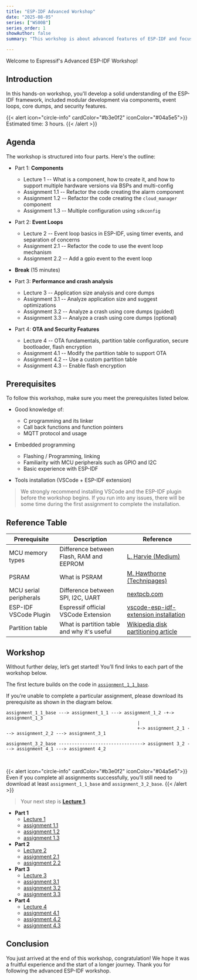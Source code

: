 ```yaml
---
title: "ESP-IDF Advanced Workshop"
date: "2025-08-05"
series: ["WS00B"]
series_order: 1
showAuthor: false
summary: "This workshop is about advanced features of ESP-IDF and focuses on modular development, event loops, core dumps, size analysis and flash encryption."

---
```


Welcome to Espressif's Advanced ESP-IDF Workshop!

## Introduction

In this hands-on workshop, you'll develop a solid understanding of the ESP-IDF framework, included modular development via components, event loops, core dumps, and security features.

{{< alert icon="circle-info" cardColor="#b3e0f2" iconColor="#04a5e5">}}
Estimated time: 3 hours.
{{< /alert >}}

## Agenda

The workshop is structured into four parts. Here's the outline:

* Part 1: **Components**

  * Lecture 1 -- What is a component, how to create it, and how to support multiple hardware versions via BSPs and multi-config
  * Assignment 1.1 -- Refactor the code creating the alarm component
  * Assignment 1.2 -- Refactor the code creating the `cloud_manager` component
  * Assignment 1.3 -- Multiple configuration using `sdkconfig`

* Part 2: **Event Loops**

  * Lecture 2 -- Event loop basics in ESP-IDF, using timer events, and separation of concerns
  * Assignment 2.1 -- Refactor the code to use the event loop mechanism
  * Assignment 2.2 -- Add a gpio event to the event loop

* **Break** (15 minutes)

* Part 3: **Performance and crash analysis**

  * Lecture 3 -- Application size analysis and core dumps
  * Assignment 3.1 -- Analyze application size and suggest optimizations
  * Assignment 3.2 -- Analyze a crash using core dumps (guided)
  * Assignment 3.3 -- Analyze a crash using core dumps (optional)

* Part 4: **OTA and Security Features**

  * Lecture 4 -- OTA fundamentals, partition table configuration, secure bootloader, flash encryption
  * Assignment 4.1 -- Modify the partition table to support OTA
  * Assignment 4.2 -- Use a custom partition table
  * Assignment 4.3 -- Enable flash encryption
  <!-- * Assignment 4.4 -- Secure bootloader (optional - TBD) -->

## Prerequisites

To follow this workshop, make sure you meet the prerequisites listed below.

* Good knowledge of:

  * C programming and its linker
  * Call back functions and function pointers
  * MQTT protocol and usage

* Embedded programming

  * Flashing / Programming, linking
  * Familiarity with MCU peripherals such as GPIO and I2C
  * Basic experience with ESP-IDF
* Tools installation (VSCode + ESP-IDF extension)

> We strongly recommend installing VSCode and the ESP-IDF plugin before the workshop begins. If you run into any issues, there will be some time during the first assignment to complete the installation.


## Reference Table

| Prerequisite           | Description                                                                                         | Reference                                                                                                                       |
| ---------------------- | --------------------------------------------------------------------------------------------------- | ------------------------------------------------------------------------------------------------------------------------------- |
| MCU memory types       | Difference between Flash, RAM and EEPROM                                                            | [L. Harvie (Medium)](https://medium.com/@lanceharvieruntime/embedded-systems-memory-types-flash-vs-sram-vs-eeprom-93d0eed09086) |
| PSRAM                  | What is PSRAM                                                                                       | [M. Hawthorne (Technipages)](https://www.technipages.com/what-is-psdram-pseudo-static-ram/)                                     |
| MCU serial peripherals | Difference between SPI, I2C, UART                                                                   | [nextpcb.com](https://www.nextpcb.com/blog/spi-i2c-uart)                                                                        |
| ESP-IDF VSCode Plugin  | Espressif official VSCode Extension                                                                 | [vscode-esp-idf-extension installation](https://github.com/espressif/vscode-esp-idf-extension?tab=readme-ov-file#how-to-use)    |
| Partition table | What is partition table and why it's useful| [Wikipedia disk partitioning article](https://en.wikipedia.org/wiki/Disk_partitioning)

<!-- | YAML                   | Human-readable data serialization format used for dependency management through `idf_component.yml` | [Wikipedia](https://en.wikipedia.org/wiki/YAML), [datacamp.com](https://www.datacamp.com/blog/what-is-yaml)                     | -->


## Workshop

Without further delay, let’s get started! You’ll find links to each part of the workshop below.

The first lecture builds on the code in [`assignment_1_1_base`](https://github.com/FBEZ-docs-and-templates/devrel-advanced-workshop-code/tree/main/assignment_1_1_base).

If you’re unable to complete a particular assignment, please download its prerequisite as shown in the diagram below.

```goat
assignment_1_1_base ---> assignment_1_1 ---> assignment_1_2 -+-> assignment_1_3
                                                  |
                                                  +-> assignment_2_1 ---> assignment_2_2 ---> assignment_3_1

assignment_3_2_base --------------------------------> assignment 3_2 ---> assignment 4_1 ---> assignment 4_2
```
<br>


{{< alert icon="circle-info" cardColor="#b3e0f2" iconColor="#04a5e5">}}
Even if you complete all assignments successfully, you’ll still need to download at least `assignment_1_1_base` and `assignment_3_2_base`.
{{< /alert >}}


> Your next step is __[Lecture 1](lecture-1/)__.

* __Part 1__
   * [Lecture 1](lecture-1/)
   * [assignment 1.1](assignment-1-1/)
   * [assignment 1.2](assignment-1-2/)
   * [assignment 1.3](assignment-1-3/)
* __Part 2__
   * [Lecture 2](lecture-2/)
   * [assignment 2.1](assignment-2-1/)
   * [assignment 2.2](assignment-2-2/)
* __Part 3__
   * [Lecture 3](lecture-3/)
   * [assignment 3.1](assignment-3-1/)
   * [assignment 3.2](assignment-3-2/)
   * [assignment 3.3](assignment-3-3/)
* __Part 4__
   * [Lecture 4](lecture-4/)
   * [assignment 4.1](assignment-4-1/)
   * [assignment 4.2](assignment-4-2/)
   * [assignment 4.3](assignment-4-3/)
   <!-- * [assignment 4.4](assignment-4-4/) -->


## Conclusion

You just arrived at the end of this workshop, congratulation! We hope it was a fruitful experience and the start of a longer journey. Thank you for following the advanced ESP-IDF workshop.
